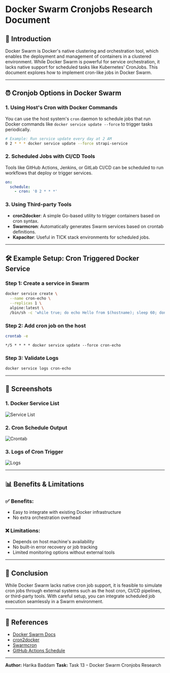 # Docker Swarm Cronjobs Research Document

## 📘 Introduction

Docker Swarm is Docker's native clustering and orchestration tool, which enables the deployment and management of containers in a clustered environment. While Docker Swarm is powerful for service orchestration, it lacks native support for scheduled tasks like Kubernetes' CronJobs. This document explores how to implement cron-like jobs in Docker Swarm.

---

## ⏰ Cronjob Options in Docker Swarm

### 1. **Using Host's Cron with Docker Commands**

You can use the host system's `cron` daemon to schedule jobs that run Docker commands like `docker service update --force` to trigger tasks periodically.

```bash
# Example: Run service update every day at 2 AM
0 2 * * * docker service update --force strapi-service
```

### 2. **Scheduled Jobs with CI/CD Tools**

Tools like GitHub Actions, Jenkins, or GitLab CI/CD can be scheduled to run workflows that deploy or trigger services.

```yaml
on:
  schedule:
    - cron: '0 2 * * *'
```

### 3. **Using Third-party Tools**

* **cron2docker**: A simple Go-based utility to trigger containers based on cron syntax.
* **Swarmcron**: Automatically generates Swarm services based on crontab definitions.
* **Kapacitor**: Useful in TICK stack environments for scheduled jobs.

---

## 🛠️ Example Setup: Cron Triggered Docker Service

### Step 1: Create a service in Swarm

```bash
docker service create \
  --name cron-echo \
  --replicas 1 \
  alpine:latest \
  /bin/sh -c 'while true; do echo Hello from $(hostname); sleep 60; done'
```

### Step 2: Add cron job on the host

```bash
crontab -e
```

```cron
*/5 * * * * docker service update --force cron-echo
```

### Step 3: Validate Logs

```bash
docker service logs cron-echo
```

---

## 📸 Screenshots

### 1. Docker Service List

![Service List](img/service-ls.png)

### 2. Cron Schedule Output

![Crontab](img/crontab.png)

### 3. Logs of Cron Trigger

![Logs](img/logs.png)

---

## 📊 Benefits & Limitations

### ✅ Benefits:

* Easy to integrate with existing Docker infrastructure
* No extra orchestration overhead

### ❌ Limitations:

* Depends on host machine's availability
* No built-in error recovery or job tracking
* Limited monitoring options without external tools

---

## 🧾 Conclusion

While Docker Swarm lacks native cron job support, it is feasible to simulate cron jobs through external systems such as the host cron, CI/CD pipelines, or third-party tools. With careful setup, you can integrate scheduled job execution seamlessly in a Swarm environment.

---

## 🔗 References

* [Docker Swarm Docs](https://docs.docker.com/engine/swarm/)
* [cron2docker](https://github.com/cfstras/cron2docker)
* [Swarmcron](https://github.com/containrrr/swarm-cronjob)
* [GitHub Actions Schedule](https://docs.github.com/en/actions/using-workflows/events-that-trigger-workflows#schedule)

---

**Author:** Harika Baddam
**Task:** Task 13 – Docker Swarm Cronjobs Research
